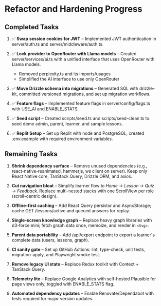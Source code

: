 # Refactor and Hardening Progress

## Completed Tasks

1. ✅ **Swap session cookies for JWT** – Implemented JWT authentication in server/auth.ts and server/middleware/auth.ts.

2. ✅ **Lock provider to OpenRouter with Llama models** – Created server/services/ai.ts with a unified interface that uses OpenRouter with Llama models.
   - Removed perplexity.ts and its imports/usages
   - Simplified the AI interface to use only OpenRouter

3. ✅ **Move Drizzle schema into migrations** – Generated SQL with drizzle-kit, committed versioned migrations, and set up migration workflows.

4. ✅ **Feature flags** – Implemented feature flags in server/config/flags.ts with USE_AI and ENABLE_STATS.

5. ✅ **Seed script** – Created scripts/seed.ts and scripts/seed-clean.ts to seed demo admin, parent, learner, and sample lessons.

6. ✅ **Replit Setup** – Set up Replit with node and PostgreSQL; created .env.example with required environment variables.

## Remaining Tasks

1. **Shrink dependency surface** – Remove unused dependencies (e.g., react-native-reanimated, hammerjs, ws client on server). Keep only React Native core, TanStack Query, Drizzle ORM, and axios.

2. **Cut navigation bloat** – Simplify learner flow to *Home → Lesson → Quiz → Feedback*. Replace multi-nested stacks with one ScrollView per role (scroll-centric design).

3. **Offline-first caching** – Add React Query persistor and AsyncStorage; cache GET /lessons/active and queued answers for replay.

4. **Single-screen knowledge graph** – Replace heavy graph libraries with d3-force mini; fetch graph data once, memoize, and render in `<Svg>`.

5. **Parent data portability** – Add /api/export endpoint to export a learner's complete data (users, lessons, graph).

6. **CI sanity gate** – Set up GitHub Actions: lint, type-check, unit tests, migration-apply, and Playwright smoke test.

7. **Remove legacy UI state** – Replace Redux toolkit with Context + TanStack Query.

8. **Telemetry lite** – Replace Google Analytics with self-hosted Plausible for page views only, toggled with ENABLE_STATS flag.

9. **Automated dependency updates** – Enable Renovate/Dependabot with tests required for major version updates.